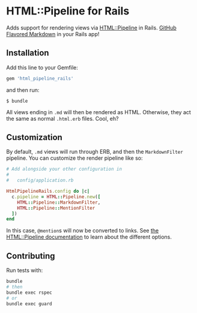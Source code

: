 # HTML::Pipeline for Rails

Adds support for rendering views via [HTML::Pipeline](https://github.com/jch/html-pipeline) in Rails.  [GitHub Flavored Markdown](https://help.github.com/articles/github-flavored-markdown) in your Rails app!

## Installation

Add this line to your Gemfile:

```ruby
gem 'html_pipeline_rails'
```

and then run:

    $ bundle

All views ending in `.md` will then be rendered as HTML.  Otherwise, they act the same as normal `.html.erb` files.  Cool, eh?

## Customization

By default, `.md` views will run through ERB, and then the `MarkdownFilter` pipeline.  You can customize the render pipeline like so:

```ruby
# Add alongside your other configuration in
#
#   config/application.rb

HtmlPipelineRails.config do |c|
  c.pipeline = HTML::Pipeline.new([
    HTML::Pipeline::MarkdownFilter,
    HTML::Pipeline::MentionFilter
  ])
end
```

In this case, `@mention`s will now be converted to links.  See [the HTML::Pipeline documentation](https://github.com/jch/html-pipeline#usage) to learn about the different options.

## Contributing

Run tests with:

```bash
bundle
# then
bundle exec rspec
# or
bundle exec guard
```
